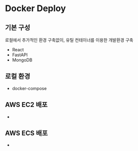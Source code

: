 # Docker Deploy

## 기본 구성

로컬에서 추가적인 환경 구축없이, 유틸 컨테이너를 이용한 개발환경 구축

- React
- FastAPI
- MongoDB

## 로컬 환경

- docker-compose

## AWS EC2 배포

-

## AWS ECS 배포

-
